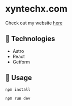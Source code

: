 # xyntechx.com
Check out my website [here](https://xyntechx.com/)

## 🤖 Technologies
- Astro
- React
- Getform

## 🔨 Usage
```bash
npm install
```

```bash
npm run dev
```

